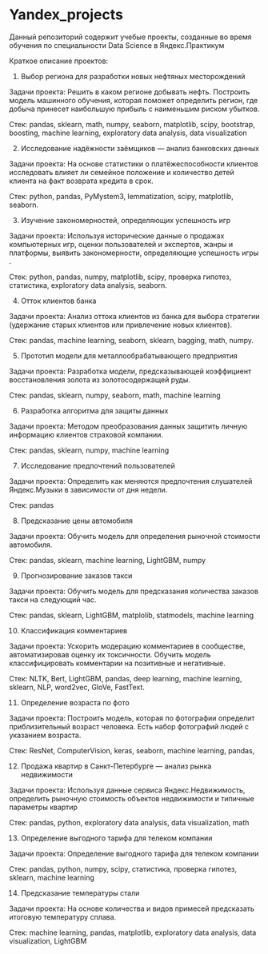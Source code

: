 # Yandex_projects

Данный репозиторий содержит учебые проекты, созданные во время обучения по специальности Data Science в Яндекс.Практикум

Краткое описание проектов:
1. Выбор региона для разработки новых нефтяных месторождений

Задачи проекта: Решить в каком регионе добывать нефть. Построить модель машинного обучения, которая поможет определить регион, где добыча принесет наибольшую прибыль с наименьшим риском убытков.

Стек: pandas, sklearn, math, numpy, seaborn, matplotlib, scipy, bootstrap, boosting, machine learning, exploratory data analysis, data visualization

2. Исследование надёжности заёмщиков — анализ банковских данных

Задачи проекта: На основе статистики о платёжеспособности клиентов исследовать влияет ли семейное положение и количество детей клиента на факт возврата кредита в срок.

Стек: python, pandas, PyMystem3, lemmatization, scipy, matplotlib, seaborn.

3. Изучение закономерностей, определяющих успешность игр

Задачи проекта: Используя исторические данные о продажах компьютерных игр, оценки пользователей и экспертов, жанры и платформы, выявить закономерности, определяющие успешность игры .

Стек: python, pandas, numpy, matplotlib, scipy, проверка гипотез,  статистика, exploratory data analysis, seaborn.

4. Отток клиентов банка

Задачи проекта: Анализ оттока клиентов из банка для выбора стратегии (удержание старых клиентов или привлечение новых клиентов).

Стек: pandas, machine learning, seaborn, sklearn, bagging, math, numpy.

5. Прототип модели для металлообрабатывающего предприятия

Задачи проекта: Разработка модели, предсказывающей коэффициент восстановления золота из золотосодержащей руды.

Стек: pandas, sklearn, numpy, seaborn, math, machine learning

6. Разработка алгоритма для защиты данных

Задачи проекта: Методом преобразования данных защитить личную информацию клиентов страховой компании. 

Стек: pandas, sklearn, numpy, machine learning

7. Исследование предпочтений пользователей

Задачи проекта: Определить как меняются предпочтения слушателей Яндекс.Музыки в зависимости от дня недели.

Стек: pandas

8. Предсказание цены автомобиля

Задачи проекта: Обучить модель для определения рыночной стоимости автомобиля.

Стек: pandas, sklearn, machine learning, LightGBM, numpy

9. Прогнозирование заказов такси

Задачи проекта: Обучить модель для предсказания количества заказов такси на следующий час.

Стек: pandas, sklearn, LightGBM, matplolib, statmodels, machine learning

10. Классификация комментариев

Задачи проекта: Ускорить модерацию комментариев в сообществе, автоматизировав оценку их токсичности. Обучить модель классифицировать комментарии на позитивные и негативные.

Стек: NLTK, Bert, LightGBM, pandas, deep learning, machine learning, sklearn, NLP, word2vec, GloVe, FastText.

11. Определение возраста по фото

Задачи проекта: Построить модель, которая по фотографии определит приблизительный возраст человека. Есть набор фотографий людей с указанием возраста.	

Стек: ResNet, ComputerVision, keras, seaborn, machine learning, pandas, 

12. Продажа квартир в Санкт-Петербурге — анализ рынка недвижимости

Задачи проекта: Используя данные сервиса Яндекс.Недвижимость, определить рыночную стоимость объектов недвижимости и типичные параметры квартир

Стек: pandas, python, exploratory data analysis, data visualization, math

13. Определение выгодного тарифа для телеком компании

Задачи проекта: Определение выгодного тарифа для телеком компании

Стек: pandas, python, numpy, scipy, статистика, проверка гипотез, sklearn, machine learning

14. Предсказание температуры стали

Задачи проекта: На основе количества и видов примесей предсказать итоговую температуру сплава.

Стек: machine learning, pandas, matplotlib, exploratory data analysis, data visualization, LightGBM

